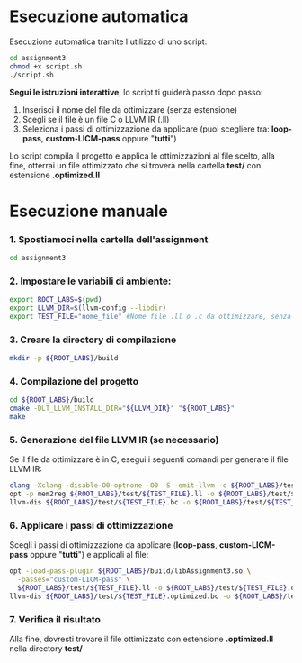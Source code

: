 # Esecuzione automatica
Esecuzione automatica tramite l'utilizzo di uno script:
```bash
cd assignment3
chmod +x script.sh
./script.sh
```
**Segui le istruzioni interattive**, lo script ti guiderà passo dopo passo:
1. Inserisci il nome del file da ottimizzare (senza estensione)
2. Scegli se il file è un file C o LLVM IR (.ll)
3. Seleziona i passi di ottimizzazione da applicare (puoi scegliere tra: **loop-pass**, **custom-LICM-pass** oppure "**tutti**")

Lo script compila il progetto e applica le ottimizzazioni al file scelto, alla fine, otterrai un file ottimizzato che si troverà nella cartella **test/** con estensione **.optimized.ll**


# Esecuzione manuale

### 1. Spostiamoci nella cartella dell'assignment
```bash
cd assignment3
```
### 2. Impostare le variabili di ambiente:
```bash
export ROOT_LABS=$(pwd)
export LLVM_DIR=$(llvm-config --libdir)
export TEST_FILE="nome_file" #Nome file .ll o .c da ottimizzare, senza estensione
```
### 3. Creare la directory di compilazione
```bash
mkdir -p ${ROOT_LABS}/build
```

### 4. Compilazione del progetto
```bash
cd ${ROOT_LABS}/build
cmake -DLT_LLVM_INSTALL_DIR="${LLVM_DIR}" "${ROOT_LABS}"
make
```

### 5. Generazione del file LLVM IR (se necessario)
Se il file da ottimizzare è in C, esegui i seguenti comandi per generare il file LLVM IR:
```bash
clang -Xclang -disable-O0-optnone -O0 -S -emit-llvm -c ${ROOT_LABS}/test/${TEST_FILE}.c -o ${ROOT_LABS}/test/${TEST_FILE}.ll
opt -p mem2reg ${ROOT_LABS}/test/${TEST_FILE}.ll -o ${ROOT_LABS}/test/${TEST_FILE}.bc
llvm-dis ${ROOT_LABS}/test/${TEST_FILE}.bc -o ${ROOT_LABS}/test/${TEST_FILE}.ll
```

### 6. Applicare i passi di ottimizzazione
Scegli i passi di ottimizzazione da applicare (**loop-pass**, **custom-LICM-pass** oppure "**tutti**") e applicali al file:
```bash
opt -load-pass-plugin ${ROOT_LABS}/build/libAssignment3.so \
  -passes="custom-LICM-pass" \
  ${ROOT_LABS}/test/${TEST_FILE}.ll -o ${ROOT_LABS}/test/${TEST_FILE}.optimized.bc
llvm-dis ${ROOT_LABS}/test/${TEST_FILE}.optimized.bc -o ${ROOT_LABS}/test/${TEST_FILE}.optimized.ll
```
### 7. Verifica il risultato
Alla fine, dovresti trovare il file ottimizzato con estensione **.optimized.ll** nella directory **test/**
